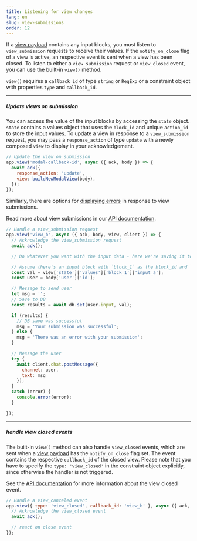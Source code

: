 ```yaml
---
title: Listening for view changes
lang: en
slug: view-submissions
order: 12
---
```


<div class="section-content">

If a <a href="https://api.slack.com/reference/block-kit/views">view payload</a> contains any input blocks, you must listen to `view_submission` requests to receive their values.
If the `notify_on_close` flag of a view is active, an respective event is sent when a view has been closed.
To listen to either a `view_submission` request or `view_closed` event, you can use the built-in `view()` method.

`view()` requires a `callback_id` of type `string` or `RegExp` or a constraint object with properties `type` and `callback_id`. 

---

##### Update views on submission

You can access the value of the input blocks by accessing the `state` object. `state` contains a values object that uses the `block_id` and unique `action_id` to store the input values.
To update a view in response to a `view_submission` request, you may pass a `response_action` of type `update` with a newly composed `view` to display in your acknowledgement.

```javascript
// Update the view on submission 
app.view('modal-callback-id', async ({ ack, body }) => {
  await ack({
    response_action: 'update',
    view: buildNewModalView(body),
  });
});
```
Similarly, there are options for [displaying errors](https://api.slack.com/surfaces/modals/using#displaying_errors) in response to view submissions.

Read more about view submissions in our <a href="https://api.slack.com/surfaces/modals/using#interactions">API documentation</a>.
</div>

```javascript
// Handle a view_submission request
app.view('view_b', async ({ ack, body, view, client }) => {
  // Acknowledge the view_submission request
  await ack();

  // Do whatever you want with the input data - here we're saving it to a DB then sending the user a verifcation of their submission

  // Assume there's an input block with `block_1` as the block_id and `input_a`
  const val = view['state']['values']['block_1']['input_a'];
  const user = body['user']['id'];

  // Message to send user
  let msg = '';
  // Save to DB
  const results = await db.set(user.input, val);

  if (results) {
    // DB save was successful
    msg = 'Your submission was successful';
  } else {
    msg = 'There was an error with your submission';
  }

  // Message the user
  try {
    await client.chat.postMessage({
      channel: user,
      text: msg
    });
  }
  catch (error) {
    console.error(error);
  }

});
```

---

##### handle view closed events

The built-in `view()` method can also handle `view_closed` events, which are sent when a <a href="https://api.slack.com/reference/block-kit/views">view payload</a> has the `notify_on_close` flag set.
The event contains the respective `callback_id` of the closed view.
Please note that you have to specify the `type: 'view_closed'` in the constraint object explicitly, since otherwise the handler is not triggered.

See the <a href="https://api.slack.com/surfaces/modals/using#modal_cancellations">API documentation</a> for more information about the view closed event.

```javascript
// Handle a view_canceled event
app.view({ type: 'view_closed', callback_id: 'view_b' }, async ({ ack, body, view, client }) => {
  // Acknowledge the view_closed event
  await ack();

  // react on close event
});
```